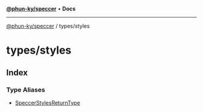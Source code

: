 [**@phun-ky/speccer**](../../README.md) • **Docs**

***

[@phun-ky/speccer](../../README.md) / types/styles

# types/styles

## Index

### Type Aliases

- [SpeccerStylesReturnType](type-aliases/SpeccerStylesReturnType.md)
